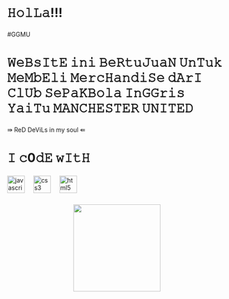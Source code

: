 <h1 align="left">𝙷𝚘𝚕𝙻𝚊!!!</h1>

###

<p align="left">#GGMU</p>

###

<h1 align="left">𝚆𝚎𝙱𝚜𝙸𝚝𝙴 𝚒𝚗𝚒 𝙱𝚎𝚁𝚝𝚞𝙹𝚞𝚊𝙽 𝚄𝚗𝚃𝚞𝚔 𝙼𝚎𝙼𝚋𝙴𝚕𝚒 𝙼𝚎𝚛𝚌𝙷𝚊𝚗𝚍𝚒𝚂𝚎 𝚍𝙰𝚛𝙸 𝙲𝚕𝚄𝚋 𝚂𝚎𝙿𝚊𝙺𝙱𝚘𝚕𝚊 𝙸𝚗𝙶𝙶𝚛𝚒𝚜 𝚈𝚊𝚒𝚃𝚞 𝙼𝙰𝙽𝙲𝙷𝙴𝚂𝚃𝙴𝚁 𝚄𝙽𝙸𝚃𝙴𝙳</h1>

###

<p align="left">⇛ ReD DeViLs in my soul ⇚</p>

###

<h1 align="left">𝙸 𝚌0𝚍𝙴 𝚠𝙸𝚝𝙷</h1>

###

<div align="left">
  <img src="https://cdn.jsdelivr.net/gh/devicons/devicon/icons/javascript/javascript-original.svg" height="40" alt="javascript logo"  />
  <img width="12" />
  <img src="https://cdn.jsdelivr.net/gh/devicons/devicon/icons/css3/css3-original.svg" height="40" alt="css3 logo"  />
  <img width="12" />
  <img src="https://cdn.jsdelivr.net/gh/devicons/devicon/icons/html5/html5-original.svg" height="40" alt="html5 logo"  />
</div>

###

<div align="center">
  <img height="200" src="https://i.pinimg.com/564x/da/7a/38/da7a38dd4c27fac2eef745223e172a2c.jpg"  />
</div>

###
